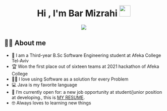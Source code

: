 <h1 align="center">Hi , I'm Bar Mizrahi <img src="https://media.giphy.com/media/hvRJCLFzcasrR4ia7z/giphy.gif" width="35"></h1>
<p align="center">
  <a href="https://github.com/DenverCoder1/readme-typing-svg"><img src="https://readme-typing-svg.herokuapp.com?lines=Software+Engineering +Student;ACPC+2021+Finalist;DS%20|%20Algorithms%20|%20OOP%20;Specialist%20on%20Codeforces;Division%202%20on%20Codechef%20(3%20Stars);6%20Kyu%20on%20Atcoder;Always%20learning%20new%20things&center=true&width=500&height=50"></a>
</p>

## :sassy_man:  About me
- :school: I am a Third-year B.Sc Software Engineering student at Afeka College Tel-Aviv
- :trophy: Won the first place out of sixteen teams at 2021 hackathon of Afeka College
- :technologist: I love using Software as a solution for every Problem
- :computer: Java is my favorite language
- :thinking: I’m currently open for: a new job opportunity at student/junior position at developing., this is [MY RESUME](https://drive.google.com/file/d/1Lvr-ufsUYOsFIU2KRqnWW649RI6rNB3j/view?usp=sharing).
- :nerd_face: Always loves to learning new things

<br>

